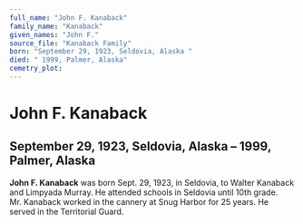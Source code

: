 ```yaml
---
full_name: "John F. Kanaback"
family_name: "Kanaback"
given_names: "John F."
source_file: "Kanaback Family"
born: "September 29, 1923, Seldovia, Alaska "
died: " 1999, Palmer, Alaska"
cemetry_plot: 
---
```

# John F. Kanaback

## September 29, 1923, Seldovia, Alaska – 1999, Palmer, Alaska

**John F. Kanaback** was born Sept. 29, 1923, in Seldovia, to Walter
Kanaback and Limpyada Murray. He attended schools in Seldovia until 10th
grade. Mr. Kanaback worked in the cannery at Snug Harbor for 25 years.
He served in the Territorial Guard.

